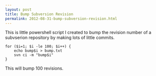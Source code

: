 ```yaml
---
layout: post
title: Bump Subversion Revision
permalink: 2012-08-31-bump-subversion-revision.html
---
```


This is little powershell script I created to bump the revision number of a subvserion repository by making lots of little commits.

```
for ($i=1; $i -le 100; $i++) {
	echo bump$i > bump.txt
	svn ci -m "bump$i"
}
```

This will bump 100 revisions.
